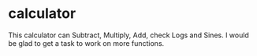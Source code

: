 # calculator

This calculator can Subtract, Multiply, Add, check Logs and Sines. I would be glad to get a task to work on more functions.
